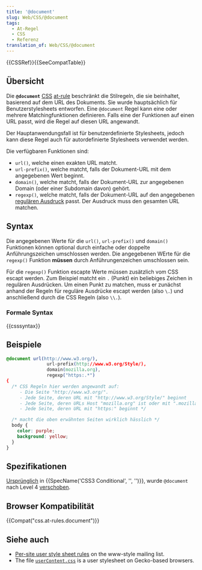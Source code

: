 ```yaml
---
title: '@document'
slug: Web/CSS/@document
tags:
  - At-Regel
  - CSS
  - Referenz
translation_of: Web/CSS/@document
---
```

{{CSSRef}}{{SeeCompatTable}}

## Übersicht

Die **`@document`** [CSS](/de/docs/Web/CSS) [at-rule](/de/docs/Web/CSS/At-Regel) beschränkt die Stilregeln, die sie beinhaltet, basierend auf dem URL des Dokuments. Sie wurde hauptsächlich für Benutzerstylesheets entworfen. Eine `@document` Regel kann eine oder mehrere Matchingfunktionen definieren. Falls eine der Funktionen auf einen URL passt, wird die Regel auf diesen URL angewandt.

Der Hauptanwendungsfall ist für benutzerdefinierte Stylesheets, jedoch kann diese Regel auch für autordefinierte Stylesheets verwendet werden.

Die verfügbaren Funktionen sind:

- `url()`, welche einen exakten URL matcht.
- `url-prefix()`, welche matcht, falls der Dokument-URL mit dem angegebenen Wert beginnt.
- `domain()`, welche matcht, falls der Dokument-URL zur angegebenen Domain (oder einer Subdomain davon) gehört.
- `regexp()`, welche matcht, falls der Dokument-URL auf den angegebenen [regulären Ausdruck](/de/docs/Web/JavaScript/Guide/Regular_Expressions) passt. Der Ausdruck muss den gesamten URL matchen.

## Syntax

Die angegebenen Werte für die `url()`, `url-prefix()` und `domain()` Funktionen können optional durch einfache oder doppelte Anführungszeichen umschlossen werden. Die angegebenen WErte für die `regexp()` Funktion **müssen** durch Anführungenzeichen umschlossen sein.

Für die `regexp()` Funktion escapte Werte müssen zusätzlich vom CSS escapt werden. Zum Beispiel matcht ein `.` (Punkt) ein beliebiges Zeichen in regulären Ausdrücken. Um einen Punkt zu matchen, muss er zunächst anhand der Regeln für reguläre Ausdrücke escapt werden (also `\.`) und anschließend durch die CSS Regeln (also `\\.`).

### Formale Syntax

{{csssyntax}}

## Beispiele

```css
@document url(http://www.w3.org/),
               url-prefix(http://www.w3.org/Style/),
               domain(mozilla.org),
               regexp("https:.*")
{
  /* CSS Regeln hier werden angewandt auf:
     - Die Seite "http://www.w3.org/".
     - Jede Seite, deren URL mit "http://www.w3.org/Style/" beginnt
     - Jede Seite, deren URLs Host "mozilla.org" ist oder mit ".mozilla.org" endet
     - Jede Seite, deren URL mit "https:" beginnt */

  /* macht die oben erwähnten Seiten wirklich hässlich */
  body {
    color: purple;
    background: yellow;
  }
}
```

## Spezifikationen

[Ursprünglich](http://www.w3.org/TR/2012/WD-css3-conditional-20120911/#at-document) in {{SpecName('CSS3 Conditional', '', '')}}, wurde `@document` nach Level 4 [verschoben](http://www.w3.org/TR/2012/WD-css3-conditional-20121213/#changes).

## Browser Kompatibilität

{{Compat("css.at-rules.document")}}

## Siehe auch

- [Per-site user style sheet rules](http://lists.w3.org/Archives/Public/www-style/2004Aug/0135) on the www-style mailing list.
- The file [`userContent.css`](http://www.mozilla.org/support/firefox/edit#content) is a user stylesheet on Gecko-based browsers.
